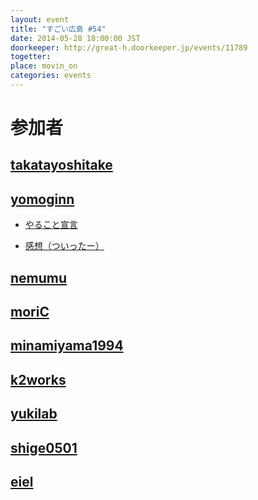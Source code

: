 ```yaml
---
layout: event
title: "すごい広島 #54"
date: 2014-05-28 18:00:00 JST
doorkeeper: http://great-h.doorkeeper.jp/events/11789
togetter: 
place: movin_on
categories: events
---
```


# 参加者


## [takatayoshitake](http://twitter.com/takatayoshitake)


## [yomoginn](https://github.com/yomoginn)

* [やること宣言](https://github.com/great-h/great-h.github.io/issues/960)

* [感想（ついったー）](https://twitter.com/moriyomogi/status/471642523090165761)


## [nemumu](https://github.com/nemumu)


## [moriC](https://github.com/moriC)


## [minamiyama1994](https://github.com/minamiyama1994)


## [k2works](https://github.com/k2works)


## [yukilab](http://twitter.com/yukilab)


## [shige0501](https://github.com/shige0501)


## [eiel](http://eiel.info/)
